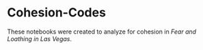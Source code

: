 # Cohesion-Codes
These notebooks were created to analyze for cohesion in _Fear and Loathing in Las Vegas_.

